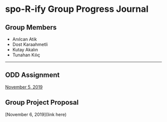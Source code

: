 # spo-R-ify Group Progress Journal


## Group Members
  - Anılcan Atik
  - Dost Karaahmetli
  - Kutay Akalın
  - Tunahan Kılıç
---------


## ODD Assignment
  [November 5, 2019](https://pjournal.github.io/mef03g-spo-R-ify/ODD%20Car%20Sales%20Assignment.html)
  
## Group Project Proposal
  [November 6, 2019](link here)
